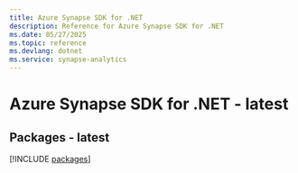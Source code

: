```yaml
---
title: Azure Synapse SDK for .NET
description: Reference for Azure Synapse SDK for .NET
ms.date: 05/27/2025
ms.topic: reference
ms.devlang: dotnet
ms.service: synapse-analytics
---
```

# Azure Synapse SDK for .NET - latest
## Packages - latest
[!INCLUDE [packages](synapse-index.md)]